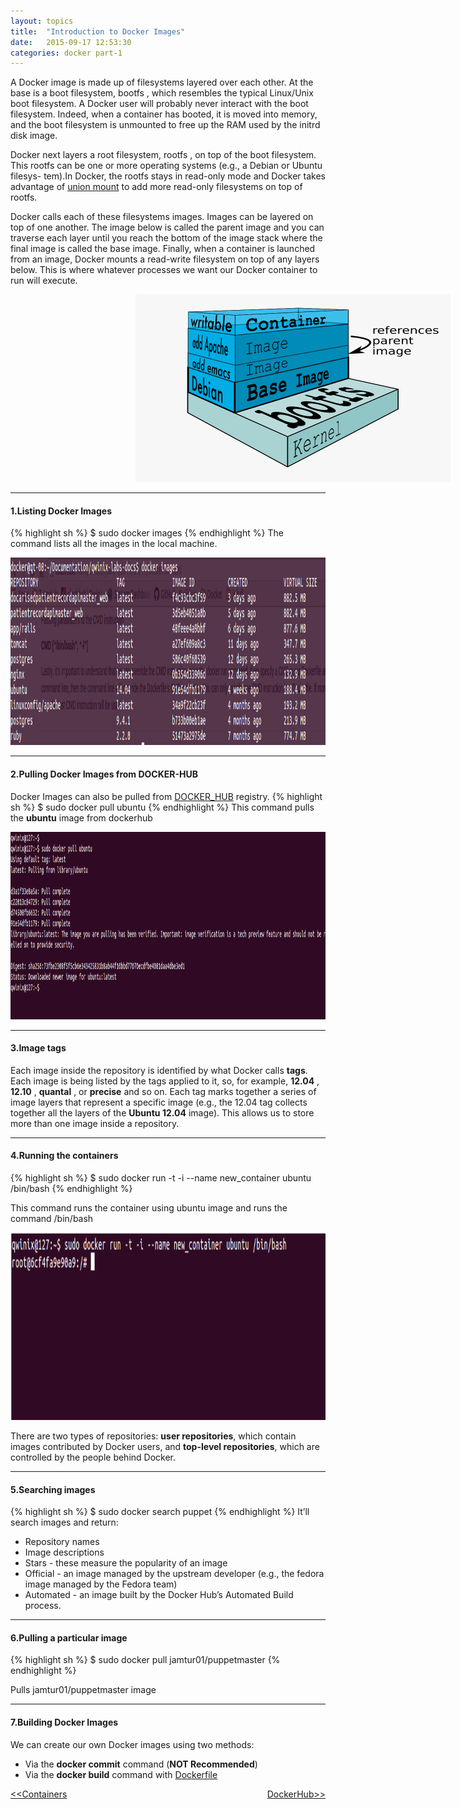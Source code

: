 ```yaml
---
layout: topics
title:  "Introduction to Docker Images"
date:   2015-09-17 12:53:30
categories: docker part-1
---
```


A Docker image is made up of filesystems layered over each other. At the base is a boot filesystem, bootfs , which resembles the typical Linux/Unix boot filesystem. A Docker user will probably never interact with the boot filesystem. Indeed, when a container has booted, it is moved into memory, and the boot filesystem is unmounted to free up the RAM used by the initrd disk image.

Docker next layers a root filesystem, rootfs , on top of the boot filesystem. This
 rootfs can be one or more operating systems (e.g., a Debian or Ubuntu filesys-
tem).In Docker, the rootfs stays in read-only mode and Docker takes advantage of [union mount][un] to add more read-only filesystems on top of rootfs.

Docker calls each of these filesystems images. Images can be layered on top of
 one another. The image below is called the parent image and you can traverse
 each layer until you reach the bottom of the image stack where the final image
 is called the base image. Finally, when a container is launched from an image,
 Docker mounts a read-write filesystem on top of any layers below. This is where
 whatever processes we want our Docker container to run will execute.
 
<html>
 <head>
 	<title></title>
 </head>
 <body>
    <img style="padding-left:200px" src="/images/docker/docker-image.png" width="800" height="300">
 </body>
 </html>

<hr>

#### 1.Listing Docker Images

{% highlight sh %}
$ sudo docker images
{% endhighlight %}
The command lists all the images in the local machine.
 <html>
 <body>
    <img  src="/images/docker/docker-images.png" width="1000" height="300">
 </body></html>

 <hr>

#### 2.Pulling Docker Images from DOCKER-HUB

 Docker Images can also be pulled from [DOCKER_HUB][dh] registry.
 {% highlight sh %}
$ sudo docker pull ubuntu
{% endhighlight %}
This command pulls the **ubuntu** image from dockerhub
<html>
 <body>
    <img  src="/images/docker/pulling-docker-images.png" height="300">
 </body></html>

 <hr>

#### 3.Image tags 
Each image inside the repository is identified by what Docker calls **tags**. Each image is being listed by the tags applied to it, so, for example, **12.04** , **12.10** , **quantal** , or **precise** and so on. Each tag marks together a series of image layers that represent a specific image 
(e.g., the 12.04 tag collects together all the layers
of the **Ubuntu 12.04** image). This allows us to store more than one image inside a repository. 

<hr>

#### 4.Running the containers
{% highlight sh %}
$ sudo docker run -t -i --name new_container ubuntu /bin/bash
{% endhighlight %}

This command runs the container using ubuntu image and runs the command /bin/bash
<html>
 <body>
    <img  src="/images/docker/running-containers.png" height="300">
 </body></html>

 There are two types of repositories: **user repositories**, which contain images contributed by Docker users, and **top-level repositories**, which are controlled by the people behind Docker.

<hr>

#### 5.Searching images
{% highlight sh %}
$ sudo docker search puppet
{% endhighlight %}
It’ll search images and return:
  
  * Repository names
  * Image descriptions
  * Stars - these measure the popularity of an image
  * Official - an image managed by the upstream developer (e.g., the fedora image managed by
  the Fedora team)       
  * Automated - an image built by the Docker Hub’s Automated Build process.

<hr>

#### 6.Pulling a particular image
{% highlight sh %}
$ sudo docker pull jamtur01/puppetmaster
{% endhighlight %}

Pulls jamtur01/puppetmaster image

<hr>

#### 7.Building Docker Images
We can create our own Docker images using two methods:

  * Via the **docker commit** command (**NOT Recommended**)
  * Via the **docker build** command with [Dockerfile][dfile]



[dh]: https://hub.docker.com/
[dfile]: dockerfile.html

<a href="containers.html"><<Containers</a> 
<a style = "float:right" href="docker-hub.html">DockerHub>></a> 


[un]: http://www.thegeekstuff.com/2013/05/linux-aufs/ 
